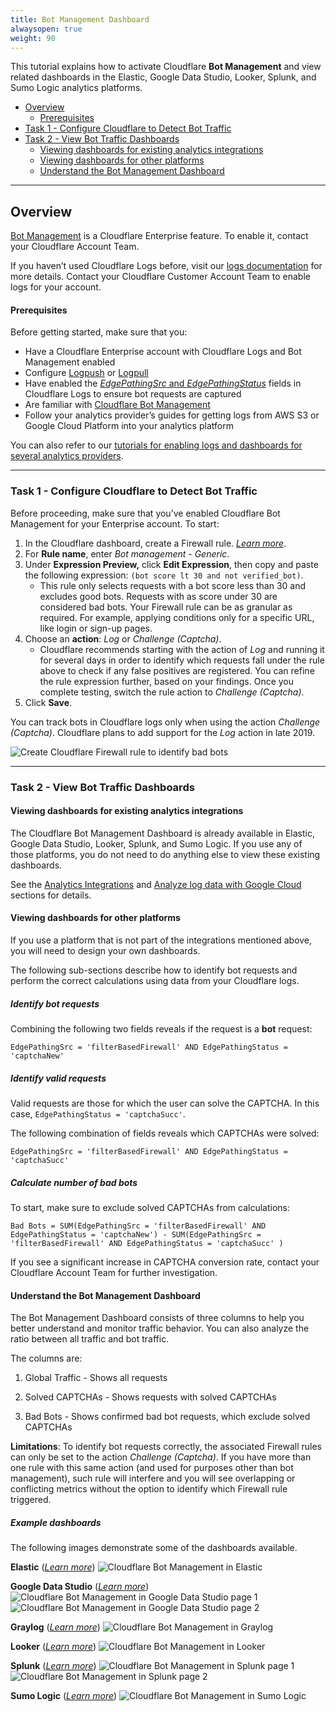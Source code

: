 ```yaml
---
title: Bot Management Dashboard
alwaysopen: true
weight: 90
---
```



This tutorial explains how to activate Cloudflare **Bot Management** and view related dashboards in the Elastic, Google Data Studio, Looker, Splunk, and Sumo Logic analytics platforms.

- [Overview](#overview)
  - [Prerequisites](#prerequisites)
- [Task 1 - Configure Cloudflare to Detect Bot Traffic](#task1)
- [Task 2 - View Bot Traffic Dashboards](#task2)
  - [Viewing dashboards for existing analytics integrations](#task2.1)
  - [Viewing dashboards for other platforms](#task2.2)
  - [Understand the Bot Management Dashboard](#task2.3)

---

<a id="overview" style="color: inherit">

## Overview
</a>

[Bot Management](https://www.cloudflare.com/products/bot-management/) is a Cloudflare Enterprise feature. To enable it, contact your Cloudflare Account Team.

If you haven’t used Cloudflare Logs before, visit our [logs documentation](/logs/about/) for more details. Contact your Cloudflare Customer Account Team to enable logs for your account.

<a id="prerequisites" style="color: inherit">

#### Prerequisites
</a>

Before getting started, make sure that you:

- Have a Cloudflare Enterprise account with Cloudflare Logs and Bot Management enabled
- Configure [Logpush](/logs/logpush/) or [Logpull](/logs/logpull-api/)
- Have enabled the [_EdgePathingSrc_ and _EdgePathingStatus_](/logs/reference/pathing-status/) fields in Cloudflare Logs to ensure bot requests are captured
- Are familiar with [Cloudflare Bot Management](https://support.cloudflare.com/hc/articles/360027519452)
- Follow your analytics provider’s guides for getting logs from AWS S3 or Google Cloud Platform into your analytics platform

<Aside type="note">

You can also refer to our [tutorials for enabling logs and dashboards for several analytics providers](/logs/analytics-integrations/).
</Aside>

---

<a id="task1" style="color: inherit">

### Task 1 - Configure Cloudflare to Detect Bot Traffic
</a>
Before proceeding, make sure that you’ve enabled Cloudflare Bot Management for your Enterprise account. To start:

1. In the Cloudflare dashboard, create a Firewall rule. [_Learn more_](https://developers.cloudflare.com/firewall/cf-dashboard/create-edit-delete-rules/).
2. For **Rule name**, enter _Bot management - Generic_.
3. Under **Expression Preview,** click **Edit Expression**, then copy and paste the following expression: `(bot score lt 30 and not verified_bot)`.
   - This rule only selects requests with a bot score less than 30 and excludes good bots. Requests with as score under 30 are considered bad bots. Your Firewall rule can be as granular as required. For example, applying conditions only for a specific URL, like login or sign-up pages.
4. Choose an **action**: _Log_ or _Challenge (Captcha)_.
   - Cloudflare recommends starting with the action of _Log_ and running it for several days in order to identify which requests fall under the rule above to check if any false positives are registered. You can refine the rule expression further, based on your findings. Once you complete testing, switch the rule action to _Challenge (Captcha)_.
5. Click **Save**.

<Aside type="npte">

You can track bots in Cloudflare logs only when using the action _Challenge (Captcha)_. Cloudflare plans to add support for the _Log_ action in late 2019.
</Aside>

![Create Cloudflare Firewall rule to identify bad bots](/static/images/bot-management/screenshots/create-firewall-rule-for-bots.png)

---

<a id="task2" style="color: inherit">

### Task 2 - View Bot Traffic Dashboards
</a>
<a id="task2.1" style="color: inherit">

#### Viewing dashboards for existing analytics integrations
</a>
The Cloudflare Bot Management Dashboard is already available in Elastic, Google Data Studio, Looker, Splunk, and Sumo Logic. If you use any of those platforms, you do not need to do anything else to view these existing dashboards.

See the [Analytics Integrations](/logs/analytics-integrations/) and [Analyze log data with Google Cloud](/logs/analytics-integrations/google-cloud/) sections for details.

<a id="task2.2" style="color: inherit">

#### Viewing dashboards for other platforms
</a>
If you use a platform that is not part of the integrations mentioned above, you will need to design your own dashboards.

The following sub-sections describe how to identify bot requests and perform the correct calculations using data from your Cloudflare logs.

##### Identify bot requests

Combining the following two fields reveals if the request is a **bot** request:

    EdgePathingSrc = 'filterBasedFirewall' AND EdgePathingStatus = 'captchaNew'

##### Identify valid requests

Valid requests are those for which the user can solve the CAPTCHA. In this case, `EdgePathingStatus = 'captchaSucc'`.

The following combination of fields reveals which CAPTCHAs were solved:

    EdgePathingSrc = 'filterBasedFirewall' AND EdgePathingStatus = 'captchaSucc'

##### Calculate number of bad bots

To start, make sure to exclude solved CAPTCHAs from calculations:

    Bad Bots = SUM(EdgePathingSrc = 'filterBasedFirewall' AND EdgePathingStatus = 'captchaNew') - SUM(EdgePathingSrc = 'filterBasedFirewall' AND EdgePathingStatus = 'captchaSucc' )

If you see a significant increase in CAPTCHA conversion rate, contact your Cloudflare Account Team for further investigation.

<a id="task2.3" style="color: inherit">

#### Understand the Bot Management Dashboard
</a>

The Bot Management Dashboard consists of three columns to help you better understand and monitor traffic behavior. You can also analyze the ratio between all traffic and bot traffic.

The columns are:

1. Global Traffic - Shows all requests

2. Solved CAPTCHAs - Shows requests with solved CAPTCHAs

3. Bad Bots - Shows confirmed bad bot requests, which exclude solved CAPTCHAs

<Aside type="note">

**Limitations**: To identify bot requests correctly, the associated Firewall rules can only be set to the action _Challenge (Captcha)_. If you have more than one rule with this same action (and used for purposes other than bot management), such rule will interfere and you will see overlapping or conflicting metrics without the option to identify which Firewall rule triggered.
</Aside>

##### Example dashboards

The following images demonstrate some of the dashboards available.

**Elastic** ([_Learn more_](/logs/analytics-integrations/elastic/))
![Cloudflare Bot Management in Elastic](../static/images/bot-management/dashboards/cloudflare-bot-management-dashboard-elastic.png)

**Google Data Studio** ([_Learn more_](/logs/analytics-integrations/google-cloud/))
![Cloudflare Bot Management in Google Data Studio page 1](../static/images/bot-management/dashboards/cloudflare-bot-management-dashboard-google-data-studio-page-1.png)
![Cloudflare Bot Management in Google Data Studio page 2](../static/images/bot-management/dashboards/cloudflare-bot-management-dashboard-google-data-studio-page-2.png)

**Graylog** ([_Learn more_](/logs/analytics-integrations/graylog/))
![Cloudflare Bot Management in Graylog](../static/images/bot-management/dashboards/cloudflare-bot-management-dashboard-Graylog.png)

**Looker** ([_Learn more_](/logs/analytics-integrations/looker/))
![Cloudflare Bot Management in Looker](../static/images/bot-management/dashboards/cloudflare-bot-management-dashboard-Looker.png)

**Splunk** ([_Learn more_](/logs/analytics-integrations/splunk/))
![Cloudflare Bot Management in Splunk page 1](../static/images/bot-management/dashboards/cloudflare-bot-management-dashboard-splunk-page-1.png)
![Cloudflare Bot Management in Splunk page 2](../static/images/bot-management/dashboards/cloudflare-bot-management-dashboard-splunk-page-2.png)

**Sumo Logic** ([_Learn more_](/logs/analytics-integrations/sumo-logic/))
![Cloudflare Bot Management in Sumo Logic](../static/images/bot-management/dashboards/cloudflare-bot-management-dashboard-sumo-Logic.png)
